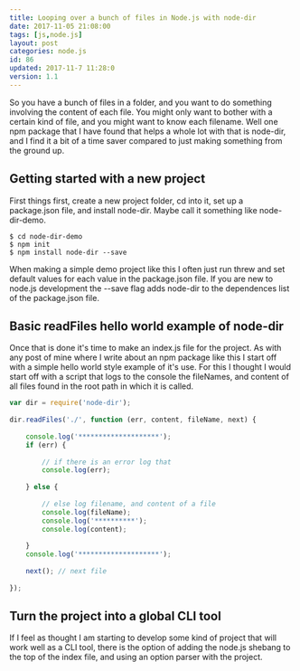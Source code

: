 ```yaml
---
title: Looping over a bunch of files in Node.js with node-dir 
date: 2017-11-05 21:08:00
tags: [js,node.js]
layout: post
categories: node.js
id: 86
updated: 2017-11-7 11:28:0
version: 1.1
---
```


So you have a bunch of files in a folder, and you want to do something involving the content of each file. You might only want to bother with a certain kind of file, and you might want to know each filename. Well one npm package that I have found that helps a whole lot with that is node-dir, and I find it a bit of a time saver compared to just making something from the ground up.

<!-- more -->

## Getting started with a new project

First things first, create a new project folder, cd into it, set up a package.json file, and install node-dir. Maybe call it something like node-dir-demo.

```
$ cd node-dir-demo
$ npm init
$ npm install node-dir --save
```

When making a simple demo project like this I often just run threw and set default values for each value in the package.json file. If you are new to node.js development the --save flag adds node-dir to the dependences list of the package.json file.

## Basic readFiles hello world example of node-dir

Once that is done it's time to make an index.js file for the project. As with any post of mine where I write about an npm package like this I start off with a simple hello world style example of it's use. For this I thought I would start off with a script that logs to the console the fileNames, and content of all files found in the root path in which it is called.

```js
var dir = require('node-dir');
 
dir.readFiles('./', function (err, content, fileName, next) {
 
    console.log('********************');
    if (err) {
 
        // if there is an error log that
        console.log(err);
 
    } else {
 
        // else log filename, and content of a file
        console.log(fileName);
        console.log('**********');
        console.log(content);
 
    }
    console.log('********************');
 
    next(); // next file
 
});
```

## Turn the project into a global CLI tool

If I feel as thought I am starting to develop some kind of project that will work well as a CLI tool, there is the option of adding the node.js shebang to the top of the index file, and using an option parser with the project.
